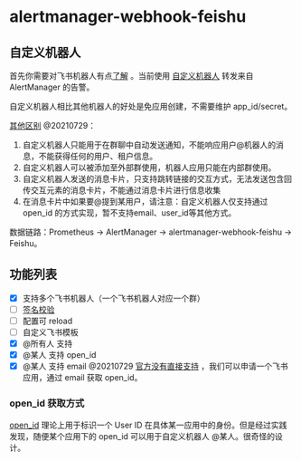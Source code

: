 # alertmanager-webhook-feishu

## 自定义机器人

首先你需要对飞书机器人有点[了解](https://open.feishu.cn/document/ukTMukTMukTM/uATM04CMxQjLwEDN) 。当前使用 [自定义机器人](https://open.feishu.cn/document/ukTMukTMukTM/ucTM5YjL3ETO24yNxkjN) 转发来自 AlertManager 的告警。

自定义机器人相比其他机器人的好处是免应用创建，不需要维护 app_id/secret。

[其他区别](https://open.feishu.cn/document/ukTMukTMukTM/ucTM5YjL3ETO24yNxkjN) @20210729：

1. 自定义机器人只能用于在群聊中自动发送通知，不能响应用户@机器人的消息，不能获得任何的用户、租户信息。 
2. 自定义机器人可以被添加至外部群使用，机器人应用只能在内部群使用。
3. 自定义机器人发送的消息卡片，只支持跳转链接的交互方式，无法发送包含回传交互元素的消息卡片，不能通过消息卡片进行信息收集
4. 在消息卡片中如果要@提到某用户，请注意：自定义机器人仅支持通过 open_id 的方式实现，暂不支持email、user_id等其他方式。

数据链路：Prometheus -> AlertManager -> alertmanager-webhook-feishu -> Feishu。

## 功能列表

- [x] 支持多个飞书机器人（一个飞书机器人对应一个群）
- [ ] [签名校验](https://open.feishu.cn/document/ukTMukTMukTM/ucTM5YjL3ETO24yNxkjN#348211be)
- [ ] 配置可 reload
- [ ] 自定义飞书模板
- [x] @所有人 支持
- [x] @某人 支持 open_id
- [x] @某人 支持 email  @20210729 [官方没有直接支持](https://open.feishu.cn/document/ukTMukTMukTM/ucTM5YjL3ETO24yNxkjN#4996824a) ，我们可以申请一个飞书应用，通过 email 获取 open_id。

### open_id 获取方式

[open_id](https://open.feishu.cn/document/home/user-identity-introduction/open-id) 理论上用于标识一个 User ID 在具体某一应用中的身份。但是经过实践发现，随便某个应用下的 open_id 可以用于自定义机器人 @某人。很奇怪的设计。



